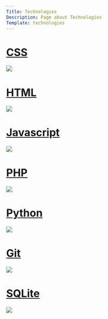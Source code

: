 ```yaml
---
Title: Technologies
Description: Page about Technologies
Template: technologies
---
```


<div class="item css"><a href="%base_url%?technology/css">
    <h1>CSS</h1>
    <img src="image/css.jpg">
</a></div>

<div class="item html"><a href="%base_url%?technology/html">
    <h1>HTML</h1>
    <img src="image/html.jpg">

</a></div>

<div class="item javascript"><a href="%base_url%?technology/javascript">
    <h1>Javascript</h1>
    <img src="image/js.jpg">

</a></div>

<div class="item php"><a href="%base_url%?technology/php">
    <h1>PHP</h1>
    <img src="image/php.jpg">

</a></div>

<div class="item python"><a href="%base_url%?technology/python">
    <h1>Python</h1>
    <img src="image/python.jpg">

</a></div>

<div class="item git"><a href="%base_url%?technology/git">
<h1>Git</h1>    
<img src="image/git.jpg">
</a></div>

<div class="item sqlite"><a href="%base_url%?technology/sqlite">
    <h1>SQLite</h1>
    <img src="image/sqlite.jpg">
</a></div>